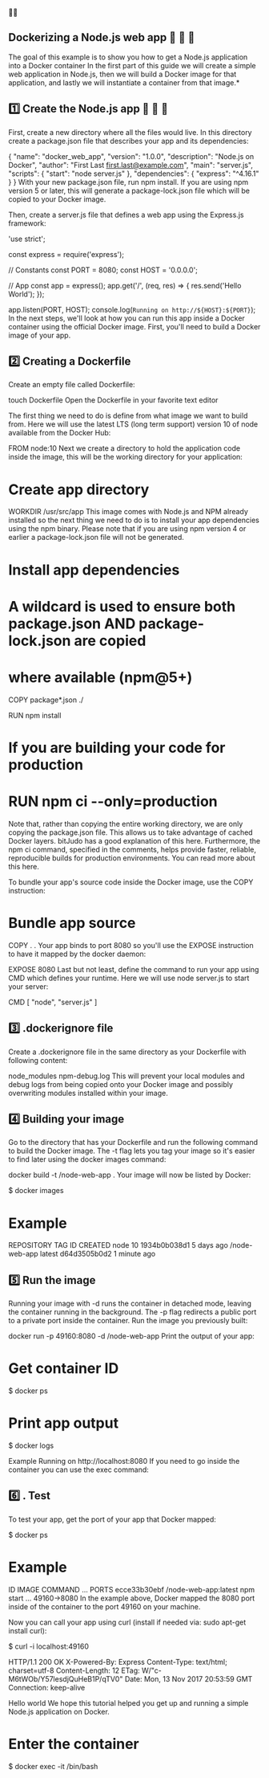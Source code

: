 

:mega::mega:
## Dockerizing a Node.js web app :star2: :star2: :star2:
The goal of this example is to show you how to get a Node.js application into a Docker container
In the first part of this guide we will create a simple web application in Node.js, then we will build a Docker image for that application, and lastly we will instantiate a container from that image.*
## :one: Create the Node.js app :star2: :star2:  :star2: 

First, create a new directory where all the files would live. In this directory create a package.json file that describes your app and its dependencies:

{
  "name": "docker_web_app",
  "version": "1.0.0",
  "description": "Node.js on Docker",
  "author": "First Last <first.last@example.com>",
  "main": "server.js",
  "scripts": {
    "start": "node server.js"
  },
  "dependencies": {
    "express": "^4.16.1"
  }
}
With your new package.json file, run npm install. If you are using npm version 5 or later, this will generate a package-lock.json file which will be copied to your Docker image.

Then, create a server.js file that defines a web app using the Express.js framework:

'use strict';

const express = require('express');

// Constants
const PORT = 8080;
const HOST = '0.0.0.0';

// App
const app = express();
app.get('/', (req, res) => {
  res.send('Hello World');
});

app.listen(PORT, HOST);
console.log(`Running on http://${HOST}:${PORT}`);
In the next steps, we'll look at how you can run this app inside a Docker container using the official Docker image. First, you'll need to build a Docker image of your app.

 ## :two:  Creating a Dockerfile
Create an empty file called Dockerfile:

touch Dockerfile
Open the Dockerfile in your favorite text editor

The first thing we need to do is define from what image we want to build from. Here we will use the latest LTS (long term support) version 10 of node available from the Docker Hub:

FROM node:10
Next we create a directory to hold the application code inside the image, this will be the working directory for your application:

# Create app directory
WORKDIR /usr/src/app
This image comes with Node.js and NPM already installed so the next thing we need to do is to install your app dependencies using the npm binary. Please note that if you are using npm version 4 or earlier a package-lock.json file will not be generated.

# Install app dependencies
# A wildcard is used to ensure both package.json AND package-lock.json are copied
# where available (npm@5+)
COPY package*.json ./

RUN npm install
# If you are building your code for production
# RUN npm ci --only=production
Note that, rather than copying the entire working directory, we are only copying the package.json file. This allows us to take advantage of cached Docker layers. bitJudo has a good explanation of this here. Furthermore, the npm ci command, specified in the comments, helps provide faster, reliable, reproducible builds for production environments. You can read more about this here.

To bundle your app's source code inside the Docker image, use the COPY instruction:

# Bundle app source
COPY . .
Your app binds to port 8080 so you'll use the EXPOSE instruction to have it mapped by the docker daemon:

EXPOSE 8080
Last but not least, define the command to run your app using CMD which defines your runtime. Here we will use node server.js to start your server:

CMD [ "node", "server.js" ]

## :three: .dockerignore file
Create a .dockerignore file in the same directory as your Dockerfile with following content:

node_modules
npm-debug.log
This will prevent your local modules and debug logs from being copied onto your Docker image and possibly overwriting modules installed within your image.
## :four: Building your image
Go to the directory that has your Dockerfile and run the following command to build the Docker image. The -t flag lets you tag your image so it's easier to find later using the docker images command:

docker build -t <your username>/node-web-app .
Your image will now be listed by Docker:

$ docker images

# Example
REPOSITORY                      TAG        ID              CREATED
node                            10         1934b0b038d1    5 days ago
<your username>/node-web-app    latest     d64d3505b0d2    1 minute ago

## :five: Run the image
Running your image with -d runs the container in detached mode, leaving the container running in the background. The -p flag redirects a public port to a private port inside the container. Run the image you previously built:

docker run -p 49160:8080 -d <your username>/node-web-app
Print the output of your app:

# Get container ID
$ docker ps

# Print app output
$ docker logs <container id>

 Example
Running on http://localhost:8080
If you need to go inside the container you can use the exec command:

## :six: . Test
To test your app, get the port of your app that Docker mapped:

$ docker ps

# Example
ID            IMAGE                                COMMAND    ...   PORTS
ecce33b30ebf  <your username>/node-web-app:latest  npm start  ...   49160->8080
In the example above, Docker mapped the 8080 port inside of the container to the port 49160 on your machine.

Now you can call your app using curl (install if needed via: sudo apt-get install curl):

$ curl -i localhost:49160

HTTP/1.1 200 OK
X-Powered-By: Express
Content-Type: text/html; charset=utf-8
Content-Length: 12
ETag: W/"c-M6tWOb/Y57lesdjQuHeB1P/qTV0"
Date: Mon, 13 Nov 2017 20:53:59 GMT
Connection: keep-alive

Hello world
We hope this tutorial helped you get up and running a simple Node.js application on Docker.

# Enter the container
$ docker exec -it <container id> /bin/bash
